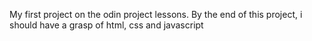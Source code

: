 My first project on the odin project lessons. By the end of this project, i should have a grasp of html, css and javascript